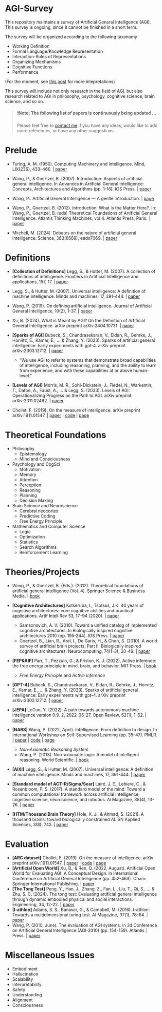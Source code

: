 # AGI-Survey
This repository maintains a survey of Artificial General Intelligence (AGI).
This survey is ongoing, since it cannot be finished in a short term.

The survey will be organized according to the following taxonomy

 - Working Definition
 - Formal Language/Knowledge Representation
 - Interaction-Rules of Representations
 - Organizing Mechanisms
 - Cognitive Functions
 - Performance

(For the moment, see [this post](https://medium.com/@tuq24215/artificial-genral-intelligence-what-it-is-how-to-evaluate-it-and-how-to-realize-it-d4d03e9707ac) for more intepretations)

This survey will include not only research in the field of AGI, but also research related to AGI in philosophy, psychology, cognitive science, brain science, and so on.

> #### ❗**Note:** The following list of papers is continuously being updated ...
> Please feel free to [contact me](http://www.xubowen.net) if you have any ideas, would like to add more references, or have any other suggestions.

# Prelude

 - Turing, A. M. (1950). Computing Machinery and Intelligence. Mind, LIX(236), 433–460. | [paper](https://academic.oup.com/mind/article-pdf/LIX/236/433/30123314/lix-236-433.pdf)

 - Wang, P., & Goertzel, B. (2007). Introduction: Aspects of artificial general intelligence. In Advances in Artificial General Intelligence: Concepts, Architectures and Algorithms (pp. 1-16). IOS Press. | [paper](https://ebooks.iospress.nl/volumearticle/3470)


 - Wang, P.. Artificial General Intelligence — A gentle introduction. | [page](https://cis.temple.edu/~pwang/AGI-Intro.html)

 - Wang, P., Goertzel, B. (2012). Introduction: What Is the Matter Here?. In: Wang, P., Goertzel, B. (eds) Theoretical Foundations of Artificial General Intelligence. Atlantis Thinking Machines, vol 4. Atlantis Press, Paris. | [paper](https://link.springer.com/chapter/10.2991/978-94-91216-62-6_1)

 - Mitchell, M. (2024). Debates on the nature of artificial general intelligence. Science, 383(6689), eado7069. | [paper](https://www.science.org/doi/10.1126/science.ado7069)  


# Definitions

 - **[Collection of Definitions]** Legg, S., & Hutter, M. (2007). A collection of definitions of intelligence. Frontiers in Artificial Intelligence and applications, 157, 17. | [paper](http://www.hutter1.net/ai/idefs.pdf)

 - Legg, S., & Hutter, M. (2007). Universal intelligence: A definition of machine intelligence. Minds and machines, 17, 391-444. | [paper](https://link.springer.com/content/pdf/10.1007/s11023-007-9079-x.pdf)

 - Wang, P. (2019). On defining artificial intelligence. Journal of Artificial General Intelligence, 10(2), 1-37. | [paper](https://intapi.sciendo.com/pdf/10.2478/jagi-2019-0002)

 - Xu, B. (2024). What is Meant by AGI? On the Definition of Artificial General Intelligence. arXiv preprint arXiv:2404.10731. | [paper](https://arxiv.org/pdf/2404.10731)

 - **[Sparks of AGI]** Bubeck, S., Chandrasekaran, V., Eldan, R., Gehrke, J., Horvitz, E., Kamar, E., ... & Zhang, Y. (2023). Sparks of artificial general intelligence: Early experiments with gpt-4. arXiv preprint arXiv:2303.12712. | [paper](https://arxiv.org/pdf/2303.12712)
   - “We use AGI to refer to systems that demonstrate broad capabilities of intelligence, including reasoning, planning, and the ability to learn from experience, and with these capabilities at or above human-level.”

 - **[Levels of AGI]** Morris, M. R., Sohl-Dickstein, J., Fiedel, N., Warkentin, T., Dafoe, A., Faust, A., ... & Legg, S. (2023). Levels of AGI: Operationalizing Progress on the Path to AGI. arXiv preprint arXiv:2311.02462. | [paper](https://arxiv.org/pdf/2311.02462) 

 - Chollet, F. (2019). On the measure of intelligence. arXiv preprint arXiv:1911.01547. | [paper](https://arxiv.org/pdf/1911.01547) | [code](https://github.com/fchollet/ARC-AGI) | [page](https://arcprize.org/arc)

# Theoretical Foundations

 - Philosophy
   - Epistemology
   - Mind and Consciousness
 - Psychology and CogSci
   - Motivation
   - Memory
   - Attention
   - Perception
   - Reasoning
   - Planning
   - Decision Making
 - Brain Science and Neuroscience
   - Cerebral neocortex
   - Predictive Coding
   - Free Energy Principle
 - Mathematics and Computer Science
   - Logic
   - Optimization
   - Statistics
   - Search Algorithms
   - Reinforcement Learning

# Theories/Projects

 - Wang, P., & Goertzel, B. (Eds.). (2012). Theoretical foundations of artificial general intelligence (Vol. 4). Springer Science & Business Media. | [book](https://link.springer.com/book/10.2991/978-94-91216-62-6)
 - **[Cognitive Architectures]** Kotseruba, I., Tsotsos, J.K. 40 years of cognitive architectures: core cognitive abilities and practical applications. Artif Intell Rev 53, 17–94 (2020). | [paper](https://link.springer.com/content/pdf/10.1007/s10462-018-9646-y.pdf)
   - Samsonovich, A. V. (2010). Toward a unified catalog of implemented cognitive architectures. In Biologically inspired cognitive architectures 2010 (pp. 195-244). IOS Press. | [paper](https://www.researchgate.net/profile/Alexei-Samsonovich/publication/221313271_Toward_a_Unified_Catalog_of_Implemented_Cognitive_Architectures/links/5401c2730cf2bba34c1b2145/Toward-a-Unified-Catalog-of-Implemented-Cognitive-Architectures.pdf)
   - Goertzel, B., Lian, R., Arel, I., De Garis, H., & Chen, S. (2010). A world survey of artificial brain projects, Part II: Biologically inspired cognitive architectures. Neurocomputing, 74(1-3), 30-49. | [paper](https://www.academia.edu/download/28847454/2009-A-world-survey-of-artificial-brain-projects-Part-II_Biologically-inspired-cognitive-architectures.pdf)

 - **[FEP&AIF]** Parr, T., Pezzulo, G., & Friston, K. J. (2022). Active inference: the free energy principle in mind, brain, and behavior. MIT Press. | [book](https://direct.mit.edu/books/book-pdf/2246566/book_9780262369978.pdf)
    - *Free Energy Principle* and *Active Inference*

 - **[GPT-4]** Bubeck, S., Chandrasekaran, V., Eldan, R., Gehrke, J., Horvitz, E., Kamar, E., ... & Zhang, Y. (2023). Sparks of artificial general intelligence: Early experiments with gpt-4. arXiv preprint arXiv:2303.12712. | [paper](https://arxiv.org/pdf/2303.12712)
 - **[JEPA]** LeCun, Y. (2022). A path towards autonomous machine intelligence version 0.9. 2, 2022-06-27. Open Review, 62(1), 1-62. | [paper](https://openreview.net/pdf?id=BZ5a1r-kVsf)
 - **[NARS]** Wang, P. (2022, April). Intelligence: From definition to design. In International Workshop on Self-Supervised Learning (pp. 35-47). PMLR. | [paper](https://proceedings.mlr.press/v192/wang22a/wang22a.pdf) | [code](https://github.com/opennars/opennars) | [page](https://www.opennars.org/)
   - *Non-Axiomatic Reasoning System*
   - Wang, P. (2013). Non-axiomatic logic: A model of intelligent reasoning. World Scientific. | [book](https://www.worldscientific.com/worldscibooks/10.1142/8665#t=aboutBook)
 - **[AIXI]** Legg, S., & Hutter, M. (2007). Universal intelligence: A definition of machine intelligence. Minds and machines, 17, 391-444. | [paper](https://link.springer.com/content/pdf/10.1007/s11023-007-9079-x.pdf)
  
 - **[Standard model of ACT-R/Sigma/Soar]** Laird, J. E., Lebiere, C., & Rosenbloom, P. S. (2017). A standard model of the mind: Toward a common computational framework across artificial intelligence, cognitive science, neuroscience, and robotics. Ai Magazine, 38(4), 13-26. | [paper](https://onlinelibrary.wiley.com/doi/pdf/10.1609/aimag.v38i4.2744)
 - **[HTM/Thousand Brain Theory]**  Hole, K. J., & Ahmad, S. (2021). A thousand brains: toward biologically constrained AI. SN Applied Sciences, 3(8), 743. | [paper](https://link.springer.com/content/pdf/10.1007/s42452-021-04715-0.pdf)


# Evaluation

 - **[ARC dataset]** Chollet, F. (2019). On the measure of intelligence. arXiv preprint arXiv:1911.01547. | [paper](https://arxiv.org/pdf/1911.01547) | [code](https://github.com/fchollet/ARC-AGI) | [page](https://arcprize.org/arc)
 - **[Artificial Open World]** Xu, B., & Ren, Q. (2022, August). Artificial Open World for Evaluating AGI: A Conceptual Design. In International Conference on Artificial General Intelligence (pp. 452-463). Cham: Springer International Publishing. | [paper](https://link.springer.com/chapter/10.1007/978-3-031-19907-3_43)
 - **[The Tong Test]** Peng, Y., Han, J., Zhang, Z., Fan, L., Liu, T., Qi, S., ... & Zhu, S. C. (2024). The tong test: Evaluating artificial general intelligence through dynamic embodied physical and social interactions. Engineering, 34, 12-22. | [paper](https://www.sciencedirect.com/science/article/pii/S209580992300293X/pdfft?md5=12814df6f2334a3895a81de418cbf041&pid=1-s2.0-S209580992300293X-main.pdf)
 - **[I-athlon]** Adams, S. S., Banavar, G., & Campbell, M. (2016). I-athlon: Towards a multidimensional turing test. AI Magazine, 37(1), 78-84. | [paper](https://onlinelibrary.wiley.com/doi/pdf/10.1609/aimag.v37i1.2643)
 - Wang, P. (2010, June). The evaluation of AGI systems. In 3d Conference on Artificial General Intelligence (AGI-2010) (pp. 154-159). Atlantis | Press. | [paper](https://www.researchgate.net/profile/Pei-Wang-41/publication/242783711_The_evaluation_of_AGI_systems/links/54da32360cf2970e4e7e6614/The-evaluation-of-AGI-systems.pdf)

# Miscellaneous Issues

 - Embodiment
 - Hallucination
 - Scalability
 - Interpretability
 - Safety
 - Understanding
 - Alignment
 - Consciousness
